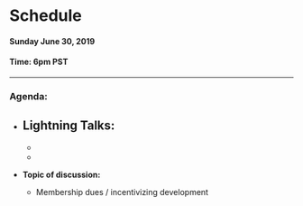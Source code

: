 # Schedule

#### Sunday June 30, 2019
#### **Time:** 6pm PST

-------------------------------------------


### **Agenda:**

 - **Lightning Talks:**
   - 
   -
   -

 - **Topic of discussion:**
   - Membership dues / incentivizing development
